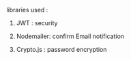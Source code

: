 libraries used :

1. JWT : security

2. Nodemailer: confirm Email notification

3. Crypto.js : password encryption
